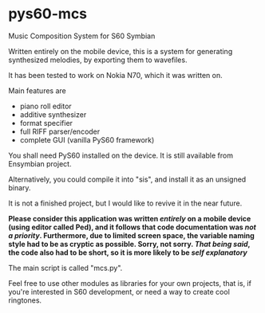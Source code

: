 # pys60-mcs
Music Composition System for S60 Symbian

Written entirely on the mobile device,
this is a system for generating synthesized
melodies, by exporting them to wavefiles.

It has been tested to work on Nokia N70,
which it was written on.

Main features are

* piano roll editor
* additive synthesizer
* format specifier
* full RIFF parser/encoder
* complete GUI (vanilla PyS60 framework)

You shall need PyS60 installed on the device.
It is still available from Ensymbian project.

Alternatively, you could compile it into "sis",
and install it as an unsigned binary.

It is not a finished project, but I would
like to revive it in the near future.

**Please consider this application was written *entirely* on a
mobile device (using editor called Ped), and it follows that code 
documentation was *not a priority*.
Furthermore, due to limited screen space, the variable naming style had to be
as cryptic as possible. Sorry, not sorry. *That being said*, the code also had
to be short, so it is more likely to be *self explanatory***

The main script is called "mcs.py".

Feel free to use other modules as libraries
for your own projects, that is, if you're
interested in S60 development, or need
a way to create cool ringtones.



